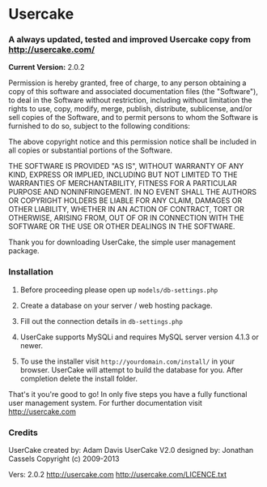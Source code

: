 Usercake
========

### A always updated, tested and improved Usercake copy from http://usercake.com/
**Current Version:** 2.0.2


Permission is hereby granted, free of charge, to any person obtaining a copy
of this software and associated documentation files (the "Software"), to deal
in the Software without restriction, including without limitation the rights
to use, copy, modify, merge, publish, distribute, sublicense, and/or sell
copies of the Software, and to permit persons to whom the Software is
furnished to do so, subject to the following conditions:

The above copyright notice and this permission notice shall be included in
all copies or substantial portions of the Software.

THE SOFTWARE IS PROVIDED "AS IS", WITHOUT WARRANTY OF ANY KIND, EXPRESS OR
IMPLIED, INCLUDING BUT NOT LIMITED TO THE WARRANTIES OF MERCHANTABILITY,
FITNESS FOR A PARTICULAR PURPOSE AND NONINFRINGEMENT. IN NO EVENT SHALL THE
AUTHORS OR COPYRIGHT HOLDERS BE LIABLE FOR ANY CLAIM, DAMAGES OR OTHER
LIABILITY, WHETHER IN AN ACTION OF CONTRACT, TORT OR OTHERWISE, ARISING FROM,
OUT OF OR IN CONNECTION WITH THE SOFTWARE OR THE USE OR OTHER DEALINGS IN
THE SOFTWARE.

Thank you for downloading UserCake, the simple user management package.

### Installation

1. Before proceeding please open up `models/db-settings.php`

2. Create a database on your server / web hosting package.

3. Fill out the connection details in `db-settings.php`

4. UserCake supports MySQLi and requires MySQL server version 4.1.3 or newer.

5. To use the installer visit `http://yourdomain.com/install/` in your browser. UserCake will attempt to build the database for you. After completion
   delete the install folder.

That's it you're good to go! In only five steps you have a fully functional user management system.
For further documentation visit http://usercake.com

### Credits

UserCake created by: Adam Davis
UserCake V2.0 designed by: Jonathan Cassels
Copyright (c) 2009-2013

Vers: 2.0.2
http://usercake.com
http://usercake.com/LICENCE.txt
